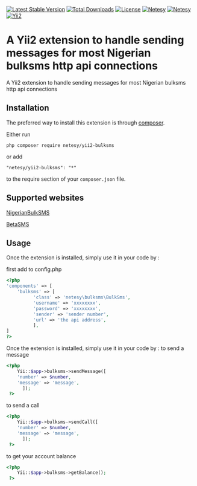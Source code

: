 [![Latest Stable Version](https://poser.pugx.org/netesy/yii2-bulksms/v/stable)](https://packagist.org/packages/netesy/yii2-bulksms)
[![Total Downloads](https://poser.pugx.org/netesy/yii2-bulksms/downloads)](https://packagist.org/packages/netesy/yii2-bulksms)
[![License](https://poser.pugx.org/netesy/yii2-bulksms/license)](https://packagist.org/packages/netesy/yii2-bulksms)
[![Netesy](https://img.shields.io/scrutinizer/g/filp/whoops.svg)](https://www.github.com/netesy)
[![Netesy](https://img.shields.io/github/languages/code-size/badges/shields.svg)](https://www.github.com/netesy)
[![Yii2](https://img.shields.io/badge/Powered_by-Yii_Framework-green.svg?style=flat)](https://www.yiiframework.com/)

A Yii2 extension to handle sending messages for most Nigerian bulksms http api connections
===================================================================================
A Yii2 extension to handle sending messages for most Nigerian bulksms http api connections

Installation
------------

The preferred way to install this extension is through [composer](http://getcomposer.org/download/).

Either run

```
php composer require netesy/yii2-bulksms
```

or add

```
"netesy/yii2-bulksms": "*"
```

to the require section of your `composer.json` file.


Supported websites
-----
[NigerianBulkSMS](http://nigerianbulksms.com/)

[BetaSMS](http://betasms.com/)


Usage
-----

Once the extension is installed, simply use it in your code by  :

<!-- ```php
<?= \netesy\bulksms\AutoloadExample::widget(); ?>```
 -->
first add to config.php
```php
<?php
'components' => [
	'bulksms' => [
          'class' => 'netesy\bulksms\BulkSms',
          'username' => 'xxxxxxxx',
          'password' => 'xxxxxxxx',
          'sender' => 'sender number',
          'url' => 'the api address',
          ],
]
?>
```

Once the extension is installed, simply use it in your code by  :
to send a message
```php
<?php 
	Yii::$app->bulksms->sendMessage([
    'number' => $number,
    'message' => 'message',
      ]);
 ?>
```
to send a call
```php
<?php 
	Yii::$app->bulksms->sendCall([
    'number' => $number,
    'message' => 'message',
      ]);
 ?>
```

to get your account balance

```php
<?php 
	Yii::$app->bulksms->getBalance();
 ?>
```

